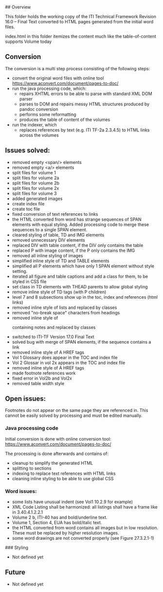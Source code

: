 
## Overview

This folder holds the working copy of the ITI Technical Framework Revision 16.0 – Final Text converted to HTML pages generated from the initial word files.

index.html in this folder itemizes the content much like the table-of-content supports Volume today

## Conversion

The conversion is a multi step process consisting of the following steps:
* convert the original word files with online tool https://www.aconvert.com/document/pages-to-doc/
* run the java processing code, which:
  * repairs XHTML errors to be able to parse with standard XML DOM parser
  * parses to DOM and repairs messy HTML structures produced by pandoc conversion
  * performs some reformatting
  * produces the table of content of the volumes
* run the indexer, which
  * replaces references by text (e.g. ITI TF-2a 2.3.4.5) to HTML links across the volumes

## Issues solved:
* removed empty \<span/\> elements
* removed empty \<a/\> elements
* split files for volume 1
* split files for volume 2a
* split files for volume 2b
* split files for volume 2x
* split files for volume 3
* added generated images
* create index file
* create toc file
* fixed conversion of text references to links
* the HTML converted from word has strange sequences of SPAN elements with equal styling.
	Added processing code to merge these sequences to a single SPAN element.
* cleared styling of table, TD and IMG elements
* removed unnecessary DIV elements
* replaced DIV with table content, if the DIV only contains the table
* replaced P with image content, if the P only contains the IMG
* removed all inline styling of images
* simplified inline style of TD and TABLE elements 
* simplified all P elements which have only 1 SPAN element without style setting.
* iterated all figure and table captions and add a class for them, to be styled in CSS file      
* set class in TD elements with THEAD parents to allow global styling
* remove inline style of TD tags (with P children)
* level 7 and 8 subsections show up in the toc, index and references (html links)
* removed inline style of lists and replaced by classes
* removed "no-break space" characters from headings
* removed inline style of <p> containing notes and replaced by classes 
* switched to ITI-TF Version 17.0 Final Text
* solved bug with merge of SPAN elements, if the sequence contains a link
* removed inline style of A HREF tags
* Vol 1 Glossary does appear in the TOC and index file 
* Vol 2 Glossar in vol 2x appears in the TOC and index file 
* removed inline style of A HREF tags
* made footnote references work 
* fixed error in Vol2b and Vol2x
* removed table width style 

## Open issues:  
Footnotes do not appear on the same page they are referenced in. This cannot be easily solved by processing and must be edited manually. 	

### Java processing code
Initial conversion is done with online conversion tool:
https://www.aconvert.com/document/pages-to-doc/

The processing is done afterwards and contains of:
* cleanup to simplify the generated HTML
* splitting to sections
* indexing to replace text references with HTML links
* cleaning inline styling to be able to use global CSS

### Word issues:
* some lists have unusual indent (see Vol1 10.2.9 for example)
* XML Code Listing shall be harmonized: all listings shall have a frame like in 3.40.4.1.2.2.1
* Volume 2 b, ITI-40 has and bold/underline text. 
* Volume 1, Section 4, EUA has bold/italic text.
* the HTML converted from word contains all images but in low resolution. These must be replaced by higher resolution images.
* some word drawings are not converted properly (see Figure 27.3.2.1-1)
 
### Styling
- Not defined yet

## Future
- Not defined yet
